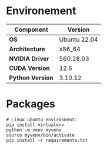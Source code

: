 # Environement
| Component          | Version              |
|--------------------|----------------------|
| **OS**             | Ubuntu 22.04         |
| **Architecture**   | x86_64               |
| **NVIDIA Driver**  | 560.28.03            |
| **CUDA Version**   | 12.6                 |
| **Python Version** | 3.10.12              |

# Packages
```
# Linux ubuntu environment:
pip install virtualenv
python -m venv myvenv
source myvenv/bin/activate
pip install -r requirements.txt
```
